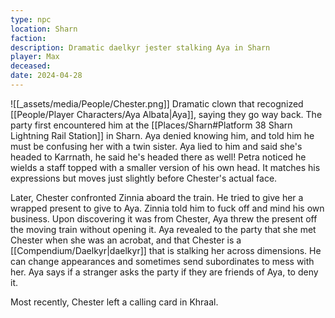 ```yaml
---
type: npc
location: Sharn
faction: 
description: Dramatic daelkyr jester stalking Aya in Sharn
player: Max
deceased: 
date: 2024-04-28
---
```

![[_assets/media/People/Chester.png]]
Dramatic clown that recognized [[People/Player Characters/Aya Albata|Aya]], saying they go way back. The party first encountered him at the [[Places/Sharn#Platform 38 Sharn Lightning Rail Station]] in Sharn. Aya denied knowing him, and told him he must be confusing her with a twin sister. Aya lied to him and said she's headed to Karrnath, he said he's headed there as well! Petra noticed he wields a staff topped with a smaller version of his own head. It matches his expressions but moves just slightly before Chester's actual face.

Later, Chester confronted Zinnia aboard the train. He tried to give her a wrapped present to give to Aya. Zinnia told him to fuck off and mind his own business. Upon discovering it was from Chester, Aya threw the present off the moving train without opening it. Aya revealed to the party that she met Chester when she was an acrobat, and that Chester is a [[Compendium/Daelkyr|daelkyr]] that is stalking her across dimensions. He can change appearances and sometimes send subordinates to mess with her. Aya says if a stranger asks the party if they are friends of Aya, to deny it.

Most recently, Chester left a calling card in Khraal.

